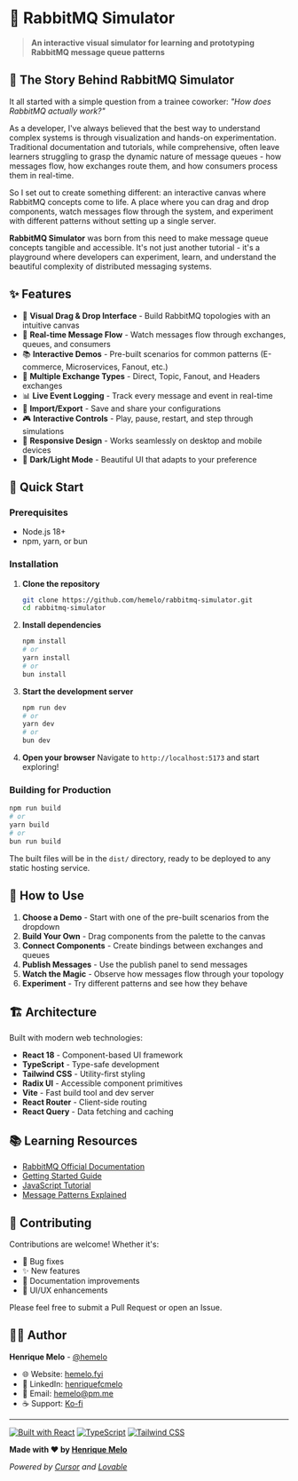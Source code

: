 # 🐰 RabbitMQ Simulator

> **An interactive visual simulator for learning and prototyping RabbitMQ message queue patterns**

## 📖 The Story Behind RabbitMQ Simulator

It all started with a simple question from a trainee coworker: *"How does RabbitMQ actually work?"* 

As a developer, I've always believed that the best way to understand complex systems is through visualization and hands-on experimentation. Traditional documentation and tutorials, while comprehensive, often leave learners struggling to grasp the dynamic nature of message queues - how messages flow, how exchanges route them, and how consumers process them in real-time.

So I set out to create something different: an interactive canvas where RabbitMQ concepts come to life. A place where you can drag and drop components, watch messages flow through the system, and experiment with different patterns without setting up a single server.

**RabbitMQ Simulator** was born from this need to make message queue concepts tangible and accessible. It's not just another tutorial - it's a playground where developers can experiment, learn, and understand the beautiful complexity of distributed messaging systems.

## ✨ Features

- 🎨 **Visual Drag & Drop Interface** - Build RabbitMQ topologies with an intuitive canvas
- 🔄 **Real-time Message Flow** - Watch messages flow through exchanges, queues, and consumers
- 📚 **Interactive Demos** - Pre-built scenarios for common patterns (E-commerce, Microservices, Fanout, etc.)
- 🎯 **Multiple Exchange Types** - Direct, Topic, Fanout, and Headers exchanges
- 📊 **Live Event Logging** - Track every message and event in real-time
- 💾 **Import/Export** - Save and share your configurations
- 🎮 **Interactive Controls** - Play, pause, restart, and step through simulations
- 📱 **Responsive Design** - Works seamlessly on desktop and mobile devices
- 🌙 **Dark/Light Mode** - Beautiful UI that adapts to your preference

## 🚀 Quick Start

### Prerequisites

- Node.js 18+ 
- npm, yarn, or bun

### Installation

1. **Clone the repository**
   ```bash
   git clone https://github.com/hemelo/rabbitmq-simulator.git
   cd rabbitmq-simulator
   ```

2. **Install dependencies**
   ```bash
   npm install
   # or
   yarn install
   # or
   bun install
   ```

3. **Start the development server**
   ```bash
   npm run dev
   # or
   yarn dev
   # or
   bun dev
   ```

4. **Open your browser**
   Navigate to `http://localhost:5173` and start exploring!

### Building for Production

```bash
npm run build
# or
yarn build
# or
bun run build
```

The built files will be in the `dist/` directory, ready to be deployed to any static hosting service.

## 🎯 How to Use

1. **Choose a Demo** - Start with one of the pre-built scenarios from the dropdown
2. **Build Your Own** - Drag components from the palette to the canvas
3. **Connect Components** - Create bindings between exchanges and queues
4. **Publish Messages** - Use the publish panel to send messages
5. **Watch the Magic** - Observe how messages flow through your topology
6. **Experiment** - Try different patterns and see how they behave

## 🏗️ Architecture

Built with modern web technologies:

- **React 18** - Component-based UI framework
- **TypeScript** - Type-safe development
- **Tailwind CSS** - Utility-first styling
- **Radix UI** - Accessible component primitives
- **Vite** - Fast build tool and dev server
- **React Router** - Client-side routing
- **React Query** - Data fetching and caching

## 📚 Learning Resources

- [RabbitMQ Official Documentation](https://www.rabbitmq.com/)
- [Getting Started Guide](https://www.rabbitmq.com/getstarted.html)
- [JavaScript Tutorial](https://www.rabbitmq.com/tutorials/tutorial-one-javascript.html)
- [Message Patterns Explained](https://www.rabbitmq.com/tutorials/amqp-concepts.html)

## 🤝 Contributing

Contributions are welcome! Whether it's:
- 🐛 Bug fixes
- ✨ New features
- 📖 Documentation improvements
- 🎨 UI/UX enhancements

Please feel free to submit a Pull Request or open an Issue.

## 👨‍💻 Author

**Henrique Melo** - [@hemelo](https://github.com/hemelo)

- 🌐 Website: [hemelo.fyi](https://hemelo.fyi)
- 💼 LinkedIn: [henriquefcmelo](https://linkedin.com/in/henriquefcmelo)
- 📧 Email: [hemelo@pm.me](mailto:hemelo@pm.me)
- ☕ Support: [Ko-fi](https://ko-fi.com/hemelodev)

---

[![Built with React](https://img.shields.io/badge/Built%20with-React-61dafb.svg)](https://reactjs.org/)
[![TypeScript](https://img.shields.io/badge/TypeScript-007ACC.svg)](https://www.typescriptlang.org/)
[![Tailwind CSS](https://img.shields.io/badge/Tailwind%20CSS-38B2AC.svg)](https://tailwindcss.com/)

**Made with ❤️ by [Henrique Melo](https://hemelo.fyi)**

*Powered by [Cursor](https://cursor.sh/) and [Lovable](https://lovable.dev/)*